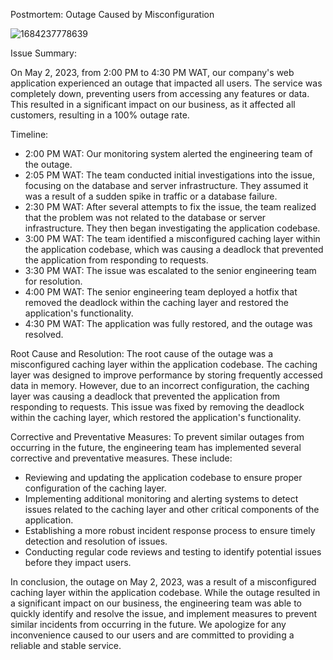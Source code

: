 Postmortem: Outage Caused by Misconfiguration

![1684237778639](https://github.com/Decreedblocks/alx-system_engineering-devops/assets/99747488/9b1da793-ff65-46b8-9160-7c98726a2ff4)


Issue Summary:

On May 2, 2023, from 2:00 PM to 4:30 PM 	WAT, our company's web application experienced an outage that impacted all users. The service was completely down, preventing users from accessing any features or data. This resulted in a significant impact on our business, as it affected all customers, resulting in a 100% outage rate.

Timeline:
- 2:00 PM WAT: Our monitoring system alerted the engineering team of the outage.
- 2:05 PM WAT: The team conducted initial investigations into the issue, focusing on the database and server infrastructure. They assumed it was a result of a sudden spike in traffic or a database failure.
- 2:30 PM WAT: After several attempts to fix the issue, the team realized that the problem was not related to the database or server infrastructure. They then began investigating the application codebase.
- 3:00 PM WAT: The team identified a misconfigured caching layer within the application codebase, which was causing a deadlock that prevented the application from responding to requests.
- 3:30 PM WAT: The issue was escalated to the senior engineering team for resolution.
- 4:00 PM WAT: The senior engineering team deployed a hotfix that removed the deadlock within the caching layer and restored the application's functionality.
- 4:30 PM WAT: The application was fully restored, and the outage was resolved.

Root Cause and Resolution:
The root cause of the outage was a misconfigured caching layer within the application codebase. The caching layer was designed to improve performance by storing frequently accessed data in memory. However, due to an incorrect configuration, the caching layer was causing a deadlock that prevented the application from responding to requests. This issue was fixed by removing the deadlock within the caching layer, which restored the application's functionality.

Corrective and Preventative Measures:
To prevent similar outages from occurring in the future, the engineering team has implemented several corrective and preventative measures. These include:
- Reviewing and updating the application codebase to ensure proper configuration of the caching layer.
- Implementing additional monitoring and alerting systems to detect issues related to the caching layer and other critical components of the application.
- Establishing a more robust incident response process to ensure timely detection and resolution of issues.
- Conducting regular code reviews and testing to identify potential issues before they impact users.

In conclusion, the outage on May 2, 2023, was a result of a misconfigured caching layer within the application codebase. While the outage resulted in a significant impact on our business, the engineering team was able to quickly identify and resolve the issue, and implement measures to prevent similar incidents from occurring in the future. We apologize for any inconvenience caused to our users and are committed to providing a reliable and stable service.


